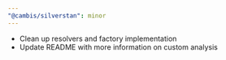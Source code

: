 ```yaml
---
"@cambis/silverstan": minor
---
```


- Clean up resolvers and factory implementation
- Update README with more information on custom analysis

